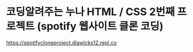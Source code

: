 # 코딩알려주는 누나 HTML / CSS 2번째 프로젝트 (spotify 웹사이트 클론 코딩)

https://spotifycloneproject.dlawlcks12.repl.co

